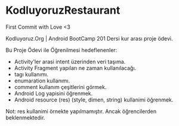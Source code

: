 # KodluyoruzRestaurant
First Commit with Love <3

Kodluyoruz.Org | Android BootCamp 201 Dersi kur arası proje ödevi.

Bu Proje Ödevi ile Öğrenilmesi hedeflenenler:

* Activity'ler arasi intent üzerinden veri taşıma.
* Activity Fragment yapıları ne zaman kullanılacağı.
* <include> tagı kullanımı.
* enumaration kullanımı.
* comment kullanım çeşitlerini görmek.
* Android Log yapisini öğrenmek.
* Android resource (res) (style, dimen, string) kullanimi öğrenmek. 

Not: res kullanimi örnekte yapılmamıştır. Ancak öğrencilerden beklenmektedir.
